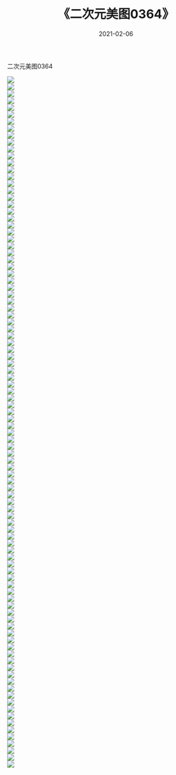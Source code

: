 ﻿---
layout: post
title:  《二次元美图0364》
date:   2021-02-06
img: http://imgx.orgx.ga/二次元/2021/二次元美图0364/000.jpg
categories: [美女, 清纯, 唯美]
---

二次元美图0364

 ![](http://imgx.orgx.ga/二次元/2021/二次元美图0364/001.jpg) <br>![](http://imgx.orgx.ga/二次元/2021/二次元美图0364/002.jpg) <br>![](http://imgx.orgx.ga/二次元/2021/二次元美图0364/003.jpg) <br>![](http://imgx.orgx.ga/二次元/2021/二次元美图0364/004.jpg) <br>![](http://imgx.orgx.ga/二次元/2021/二次元美图0364/005.jpg) <br>![](http://imgx.orgx.ga/二次元/2021/二次元美图0364/006.jpg) <br>![](http://imgx.orgx.ga/二次元/2021/二次元美图0364/007.jpg) <br>![](http://imgx.orgx.ga/二次元/2021/二次元美图0364/008.jpg) <br>![](http://imgx.orgx.ga/二次元/2021/二次元美图0364/009.jpg) <br>![](http://imgx.orgx.ga/二次元/2021/二次元美图0364/010.jpg) <br>![](http://imgx.orgx.ga/二次元/2021/二次元美图0364/011.jpg) <br>![](http://imgx.orgx.ga/二次元/2021/二次元美图0364/012.jpg) <br>![](http://imgx.orgx.ga/二次元/2021/二次元美图0364/013.jpg) <br>![](http://imgx.orgx.ga/二次元/2021/二次元美图0364/014.jpg) <br>![](http://imgx.orgx.ga/二次元/2021/二次元美图0364/015.jpg) <br>![](http://imgx.orgx.ga/二次元/2021/二次元美图0364/016.jpg) <br>![](http://imgx.orgx.ga/二次元/2021/二次元美图0364/017.jpg) <br>![](http://imgx.orgx.ga/二次元/2021/二次元美图0364/018.jpg) <br>![](http://imgx.orgx.ga/二次元/2021/二次元美图0364/019.jpg) <br>![](http://imgx.orgx.ga/二次元/2021/二次元美图0364/020.jpg) <br>![](http://imgx.orgx.ga/二次元/2021/二次元美图0364/021.jpg) <br>![](http://imgx.orgx.ga/二次元/2021/二次元美图0364/022.jpg) <br>![](http://imgx.orgx.ga/二次元/2021/二次元美图0364/023.jpg) <br>![](http://imgx.orgx.ga/二次元/2021/二次元美图0364/024.jpg) <br>![](http://imgx.orgx.ga/二次元/2021/二次元美图0364/025.jpg) <br>![](http://imgx.orgx.ga/二次元/2021/二次元美图0364/026.jpg) <br>![](http://imgx.orgx.ga/二次元/2021/二次元美图0364/027.jpg) <br>![](http://imgx.orgx.ga/二次元/2021/二次元美图0364/028.jpg) <br>![](http://imgx.orgx.ga/二次元/2021/二次元美图0364/029.jpg) <br>![](http://imgx.orgx.ga/二次元/2021/二次元美图0364/030.jpg) <br>![](http://imgx.orgx.ga/二次元/2021/二次元美图0364/031.jpg) <br>![](http://imgx.orgx.ga/二次元/2021/二次元美图0364/032.jpg) <br>![](http://imgx.orgx.ga/二次元/2021/二次元美图0364/033.jpg) <br>![](http://imgx.orgx.ga/二次元/2021/二次元美图0364/034.jpg) <br>![](http://imgx.orgx.ga/二次元/2021/二次元美图0364/035.jpg) <br>![](http://imgx.orgx.ga/二次元/2021/二次元美图0364/036.jpg) <br>![](http://imgx.orgx.ga/二次元/2021/二次元美图0364/037.jpg) <br>![](http://imgx.orgx.ga/二次元/2021/二次元美图0364/038.jpg) <br>![](http://imgx.orgx.ga/二次元/2021/二次元美图0364/039.jpg) <br>![](http://imgx.orgx.ga/二次元/2021/二次元美图0364/040.jpg) <br>![](http://imgx.orgx.ga/二次元/2021/二次元美图0364/041.jpg) <br>![](http://imgx.orgx.ga/二次元/2021/二次元美图0364/042.jpg) <br>![](http://imgx.orgx.ga/二次元/2021/二次元美图0364/043.jpg) <br>![](http://imgx.orgx.ga/二次元/2021/二次元美图0364/044.jpg) <br>![](http://imgx.orgx.ga/二次元/2021/二次元美图0364/045.jpg) <br>![](http://imgx.orgx.ga/二次元/2021/二次元美图0364/046.jpg) <br>![](http://imgx.orgx.ga/二次元/2021/二次元美图0364/047.jpg) <br>![](http://imgx.orgx.ga/二次元/2021/二次元美图0364/048.jpg) <br>![](http://imgx.orgx.ga/二次元/2021/二次元美图0364/049.jpg) <br>![](http://imgx.orgx.ga/二次元/2021/二次元美图0364/050.jpg) <br>![](http://imgx.orgx.ga/二次元/2021/二次元美图0364/051.jpg) <br>![](http://imgx.orgx.ga/二次元/2021/二次元美图0364/052.jpg) <br>![](http://imgx.orgx.ga/二次元/2021/二次元美图0364/053.jpg) <br>![](http://imgx.orgx.ga/二次元/2021/二次元美图0364/054.jpg) <br>![](http://imgx.orgx.ga/二次元/2021/二次元美图0364/055.jpg) <br>![](http://imgx.orgx.ga/二次元/2021/二次元美图0364/056.jpg) <br>![](http://imgx.orgx.ga/二次元/2021/二次元美图0364/057.jpg) <br>![](http://imgx.orgx.ga/二次元/2021/二次元美图0364/058.jpg) <br>![](http://imgx.orgx.ga/二次元/2021/二次元美图0364/059.jpg) <br>![](http://imgx.orgx.ga/二次元/2021/二次元美图0364/060.jpg) <br>![](http://imgx.orgx.ga/二次元/2021/二次元美图0364/061.jpg) <br>![](http://imgx.orgx.ga/二次元/2021/二次元美图0364/062.jpg) <br>![](http://imgx.orgx.ga/二次元/2021/二次元美图0364/063.jpg) <br>![](http://imgx.orgx.ga/二次元/2021/二次元美图0364/064.jpg) <br>![](http://imgx.orgx.ga/二次元/2021/二次元美图0364/065.jpg) <br>![](http://imgx.orgx.ga/二次元/2021/二次元美图0364/066.jpg) <br>![](http://imgx.orgx.ga/二次元/2021/二次元美图0364/067.jpg) <br>![](http://imgx.orgx.ga/二次元/2021/二次元美图0364/068.jpg) <br>![](http://imgx.orgx.ga/二次元/2021/二次元美图0364/069.jpg) <br>![](http://imgx.orgx.ga/二次元/2021/二次元美图0364/070.jpg) <br>![](http://imgx.orgx.ga/二次元/2021/二次元美图0364/071.jpg) <br>![](http://imgx.orgx.ga/二次元/2021/二次元美图0364/072.jpg) <br>![](http://imgx.orgx.ga/二次元/2021/二次元美图0364/073.jpg) <br>![](http://imgx.orgx.ga/二次元/2021/二次元美图0364/074.jpg) <br>![](http://imgx.orgx.ga/二次元/2021/二次元美图0364/075.jpg) <br>![](http://imgx.orgx.ga/二次元/2021/二次元美图0364/076.jpg) <br>![](http://imgx.orgx.ga/二次元/2021/二次元美图0364/077.jpg) <br>![](http://imgx.orgx.ga/二次元/2021/二次元美图0364/078.jpg) <br>![](http://imgx.orgx.ga/二次元/2021/二次元美图0364/079.jpg) <br>![](http://imgx.orgx.ga/二次元/2021/二次元美图0364/080.jpg) <br>![](http://imgx.orgx.ga/二次元/2021/二次元美图0364/081.jpg) <br>![](http://imgx.orgx.ga/二次元/2021/二次元美图0364/082.jpg) <br>![](http://imgx.orgx.ga/二次元/2021/二次元美图0364/083.jpg) <br>![](http://imgx.orgx.ga/二次元/2021/二次元美图0364/084.jpg) <br>![](http://imgx.orgx.ga/二次元/2021/二次元美图0364/085.jpg) <br>![](http://imgx.orgx.ga/二次元/2021/二次元美图0364/086.jpg) <br>![](http://imgx.orgx.ga/二次元/2021/二次元美图0364/087.jpg) <br>![](http://imgx.orgx.ga/二次元/2021/二次元美图0364/088.jpg) <br>![](http://imgx.orgx.ga/二次元/2021/二次元美图0364/089.jpg) <br>![](http://imgx.orgx.ga/二次元/2021/二次元美图0364/090.jpg) <br>![](http://imgx.orgx.ga/二次元/2021/二次元美图0364/091.jpg) <br>![](http://imgx.orgx.ga/二次元/2021/二次元美图0364/092.jpg) <br>![](http://imgx.orgx.ga/二次元/2021/二次元美图0364/093.jpg) <br>![](http://imgx.orgx.ga/二次元/2021/二次元美图0364/094.jpg) <br>![](http://imgx.orgx.ga/二次元/2021/二次元美图0364/095.jpg) <br>![](http://imgx.orgx.ga/二次元/2021/二次元美图0364/096.jpg) <br>![](http://imgx.orgx.ga/二次元/2021/二次元美图0364/097.jpg) <br>![](http://imgx.orgx.ga/二次元/2021/二次元美图0364/098.jpg) <br>![](http://imgx.orgx.ga/二次元/2021/二次元美图0364/099.jpg) <br>![](http://imgx.orgx.ga/二次元/2021/二次元美图0364/100.jpg) <br>